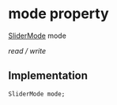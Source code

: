 


# mode property






[SliderMode](../../components_slider_component_slider_component/SliderMode-class.md) mode
  
_read / write_






## Implementation

```dart
SliderMode mode;


```







